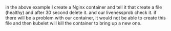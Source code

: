 in the above example I create a Nginx container and tell it that create a file (healthy) and after 30 second delete it. and our livenessprob check it. if there will be a problem with our container, it would not be able to create this file and then kubelet will kill the container to bring up a new one.

